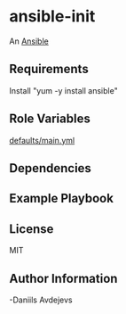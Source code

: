 # ansible-init

An [Ansible](https://www.ansible.com) 

## Requirements

Install "yum -y install ansible"


## Role Variables

[defaults/main.yml](defaults/main.yml)

## Dependencies

## Example Playbook

## License

MIT

## Author Information
 -Daniils Avdejevs

